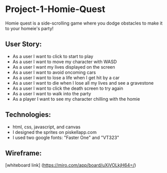 # Project-1-Homie-Quest
Homie quest is a side-scrolling game where you dodge obstacles to make it to your homeie's party!

## User Story:
- As a user I want to click to start to play
- As a user I want to move my character with WASD
- As a user I want my lives displayed on the screen
- As a user I want to avoid oncoming cars
- As a user I want to lose a life when I get hit by a car
- As a user I want to die when I lose all my lives and see a gravestone
- As a user I want to click the death screen to try again
- As a user I want to walk into the party
- As a player I want to see my character chilling with the homie

## Technologies:
- html, css, javascript, and canvas
- I designed the sprites on piskellapp.com
- I used two google fonts: "Faster One" and "VT323"

## Wireframe:
[whiteboard link] (https://miro.com/app/board/uXjVOLkjH64=/)

